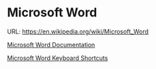 # Microsoft Word

URL: https://en.wikipedia.org/wiki/Microsoft_Word

[Microsoft Word Documentation](https://www.notion.so/Microsoft-Word-Documentation-bbae18541bbc42309544d8a4251cfd41) 

[](https://www.notion.so/18e4e77491374b9a8dec45ddca9732f0) 

[Microsoft Word Keyboard Shortcuts](https://www.notion.so/Microsoft-Word-Keyboard-Shortcuts-8c9d2326d1a54856b79b1910cf1a80a8)
